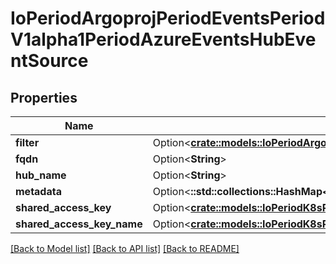 # IoPeriodArgoprojPeriodEventsPeriodV1alpha1PeriodAzureEventsHubEventSource

## Properties

Name | Type | Description | Notes
------------ | ------------- | ------------- | -------------
**filter** | Option<[**crate::models::IoPeriodArgoprojPeriodEventsPeriodV1alpha1PeriodEventSourceFilter**](io.argoproj.events.v1alpha1.EventSourceFilter.md)> |  | [optional]
**fqdn** | Option<**String**> |  | [optional]
**hub_name** | Option<**String**> |  | [optional]
**metadata** | Option<**::std::collections::HashMap<String, String>**> |  | [optional]
**shared_access_key** | Option<[**crate::models::IoPeriodK8sPeriodApiPeriodCorePeriodV1PeriodSecretKeySelector**](io.k8s.api.core.v1.SecretKeySelector.md)> |  | [optional]
**shared_access_key_name** | Option<[**crate::models::IoPeriodK8sPeriodApiPeriodCorePeriodV1PeriodSecretKeySelector**](io.k8s.api.core.v1.SecretKeySelector.md)> |  | [optional]

[[Back to Model list]](../README.md#documentation-for-models) [[Back to API list]](../README.md#documentation-for-api-endpoints) [[Back to README]](../README.md)


